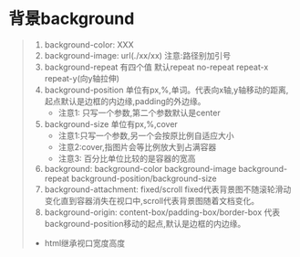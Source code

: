 # 背景background

> 1. background-color: XXX
> 2. background-image: url(./xx/xx) 注意:路径别加引号
> 3. background-repeat 有四个值 默认repeat no-repeat  repeat-x repeat-y(向y轴拉伸) 
> 4. background-position 单位有px,%,单词。代表向x轴,y轴移动的距离,起点默认是边框的内边缘,padding的外边缘。
>    + 注意1: 只写一个参数,第二个参数默认是center
> 5. background-size 单位有px,%,cover
>    + 注意1:只写一个参数,另一个会按原比例自适应大小
>    + 注意2:cover,指图片会等比例放大到占满容器
>    + 注意3: 百分比单位比较的是容器的宽高
> 6. background: background-color background-image background-repeat background-position/background-size
> 7. background-attachment: fixed/scroll   fixed代表背景图不随滚轮滑动变化直到容器消失在视口中,scroll代表背景图随着文档变化。
> 8. background-origin: content-box/padding-box/border-box 代表background-position移动的起点,默认是边框的内边缘。
>
> + html继承视口宽度高度